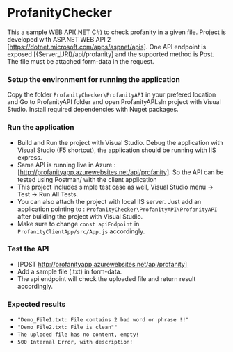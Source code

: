 # ProfanityChecker
This a sample WEB API(.NET C#) to check profanity in a given file. Project is developed with ASP.NET WEB API 2 [https://dotnet.microsoft.com/apps/aspnet/apis]. One API endpoint is exposed [{Server_URI}/api/profanity] and the supported method is Post. The file must be attached form-data in the request.

### Setup the environment for running the application 
Copy the folder `ProfanityChecker\ProfanityAPI` in your prefered location and Go to ProfanityAPI folder and open ProfanityAPI.sln project with Visual Studio. Install required dependencies with Nuget packages. 


### Run the application

- Build and Run the project with Visual Studio. Debug the application with Visual Studio (F5 shortcut), the application should be running with IIS express.<br />
- Same API is running live in Azure : [http://profanityapp.azurewebsites.net/api/profanity]. So the API can be tested using Postman/ with the client application<br />
- This project includes simple test case as well, Visual Studio menu -> Test -> Run All Tests. <br/>
- You can also attach the project with local IIS server. Just add an application pointing to : `ProfanityChecker\ProfanityAPI\ProfanityAPI`<br/> after building the project with Visual Studio. 
- Make sure to change `const apiEndpoint` in `ProfanityClientApp/src/App.js` accordingly.

### Test the API
- [POST http://profanityapp.azurewebsites.net/api/profanity]
- Add a sample file (.txt) in form-data.
- The api endpoint will check the uploaded file and return result accordingly. 

### Expected results
- `"Demo_File1.txt: File contains 2 bad word or phrase !!"`
- `"Demo_File2.txt: File is clean""`
- `The uploded file has no content, empty!`
- `500 Internal Error, with description!`